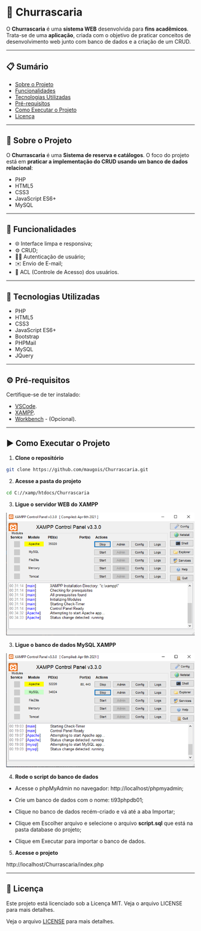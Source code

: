 # 🥩 Churrascaria

O **Churrascaria** é uma **sistema WEB** desenvolvida para **fins acadêmicos**. Trata-se de uma **aplicação**, criada com o objetivo de praticar conceitos de desenvolvimento web junto com banco de dados e a criação de um CRUD.

---


## 📋 Sumário

- [Sobre o Projeto](#sobre-o-projeto)
- [Funcionalidades](#funcionalidades)
- [Tecnologias Utilizadas](#tecnologias-utilizadas)
- [Pré-requisitos](#pré-requisitos)
- [Como Executar o Projeto](#como-executar-o-projeto)
- [Licença](#licença)

---


## 📌 Sobre o Projeto

O **Churrascaria** é uma **Sistema de reserva e catálogos**. O foco do projeto está em **praticar a implementação do CRUD usando um banco de dados relacional**:

- PHP
- HTML5
- CSS3
- JavaScript ES6+
- MySQL

---


## 🚀 Funcionalidades

- 🌐 Interface limpa e responsiva;
- ⚙️ CRUD;
- 👨‍💻 Autenticação de usuário;
- ✉️ Envio de E-mail;
- 🚫 ACL (Controle de Acesso) dos usuários.

---


## 🧰 Tecnologias Utilizadas

- PHP
- HTML5
- CSS3
- JavaScript ES6+
- Bootstrap
- PHPMail
- MySQL
- JQuery

---


## ⚙️ Pré-requisitos

Certifique-se de ter instalado:

- [VSCode](https://code.visualstudio.com/).
- [XAMPP](https://www.apachefriends.org/pt_br/index.html).
- [Workbench](https://www.mysql.com/products/workbench/) - (Opcional).

---


## ▶️ Como Executar o Projeto

1. **Clone o repositório**

```bash
git clone https://github.com/maugois/Churrascaria.git
```
2. **Acesse a pasta do projeto**

```bash
cd C://xamp/htdocs/Churrascaria
```

3. **Ligue o servidor WEB do XAMPP**

![alt text](image-1.png)

3. **Ligue o banco de dados MySQL XAMPP**

![alt text](image-2.png)

4. **Rode o script do banco de dados**

- Acesse o phpMyAdmin no navegador: http://localhost/phpmyadmin;

- Crie um banco de dados com o nome: ti93phpdb01;

- Clique no banco de dados recém-criado e vá até a aba Importar;

- Clique em Escolher arquivo e selecione o arquivo **script.sql** que está na pasta database do projeto;

- Clique em Executar para importar o banco de dados.


5. **Acesse o projeto**

http://localhost/Churrascaria/index.php

---


## 📕 Licença

Este projeto está licenciado sob a Licença MIT. 
Veja o arquivo LICENSE para mais detalhes.

Veja o arquivo [LICENSE](LICENSE) para mais detalhes.   
